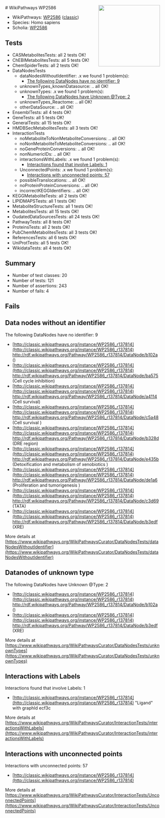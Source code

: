<img style="float: right; width: 200px" src="https://upload.wikimedia.org/wikipedia/commons/thumb/8/83/Wplogo_with_text_500.png/640px-Wplogo_with_text_500.png" />
# WikiPathways WP2586

* WikiPathways: [WP2586](https://wikipathways.org/pathways/WP2586) ([classic](https://classic.wikipathways.org/instance/WP2586))
* Species: Homo sapiens
* Scholia: [WP2586](https://scholia.toolforge.org/wikipathways/WP2586)
## Tests
* CASMetabolitesTests: all 2 tests OK!
* ChEBIMetabolitesTests: all 5 tests OK!
* ChemSpiderTests: all 2 tests OK!
* DataNodesTests
    * dataNodesWithoutIdentifier: .x we found 1 problem(s):
        * [The following DataNodes have no identifier: 9](#d2d32fa8)
    * unknownTypes_knownDatasource: .. all OK!
    * unknownTypes: .x we found 1 problem(s):
        * [The following DataNodes have Unknown @Type: 2](#839973e0)
    * unknownTypes_Reactome: .. all OK!
    * otherDataSource: .. all OK!
* EnsemblTests: all 4 tests OK!
* GeneTests: all 5 tests OK!
* GeneralTests: all 15 tests OK!
* HMDBSecMetabolitesTests: all 3 tests OK!
* InteractionTests
    * noMetaboliteToNonMetaboliteConversions: .. all OK!
    * noNonMetaboliteToMetaboliteConversions: .. all OK!
    * noGeneProteinConversions: .. all OK!
    * nonNumericIDs: .. all OK!
    * interactionsWithLabels: .x we found 1 problem(s):
        * [Interactions found that involve Labels: 1](#630d2678)
    * UnconnectedPoints: .x we found 1 problem(s):
        * [Interactions with unconnected points: 57](#7f1d40fa)
    * possibleTranslocations: .. all OK!
    * noProteinProteinConversions: .. all OK!
    * incorrectKEGGIdentifiers: .. all OK!
* KEGGMetaboliteTests: all 2 tests OK!
* LIPIDMAPSTests: all 1 tests OK!
* MetaboliteStructureTests: all 1 tests OK!
* MetabolitesTests: all 15 tests OK!
* OudatedDataSourcesTests: all 24 tests OK!
* PathwayTests: all 8 tests OK!
* ProteinsTests: all 2 tests OK!
* PubChemMetabolitesTests: all 3 tests OK!
* ReferencesTests: all 6 tests OK!
* UniProtTests: all 5 tests OK!
* WikidataTests: all 4 tests OK!


## Summary

* Number of test classes: 20
* Number of tests: 121
* Number of assertions: 243
* Number of fails: 4

## Fails

<a name="d2d32fa8" />

## Data nodes without an identifier

The following DataNodes have no identifier: 9

* [http://classic.wikipathways.org/instance/WP2586_r137814](http://classic.wikipathways.org/instance/WP2586_r137814) http://rdf.wikipathways.org/Pathway/WP2586_r137814/DataNode/b102a ()
* [http://classic.wikipathways.org/instance/WP2586_r137814](http://classic.wikipathways.org/instance/WP2586_r137814) http://rdf.wikipathways.org/Pathway/WP2586_r137814/DataNode/ba575 (Cell cycle inhibition)
* [http://classic.wikipathways.org/instance/WP2586_r137814](http://classic.wikipathways.org/instance/WP2586_r137814) http://rdf.wikipathways.org/Pathway/WP2586_r137814/DataNode/a4114 (Cell survival)
* [http://classic.wikipathways.org/instance/WP2586_r137814](http://classic.wikipathways.org/instance/WP2586_r137814) http://rdf.wikipathways.org/Pathway/WP2586_r137814/DataNode/c5a48 (Cell survival
)
* [http://classic.wikipathways.org/instance/WP2586_r137814](http://classic.wikipathways.org/instance/WP2586_r137814) http://rdf.wikipathways.org/Pathway/WP2586_r137814/DataNode/b328d (DRE region)
* [http://classic.wikipathways.org/instance/WP2586_r137814](http://classic.wikipathways.org/instance/WP2586_r137814) http://rdf.wikipathways.org/Pathway/WP2586_r137814/DataNode/e435b (Detoxification and metabolism of xenobiotics
)
* [http://classic.wikipathways.org/instance/WP2586_r137814](http://classic.wikipathways.org/instance/WP2586_r137814) http://rdf.wikipathways.org/Pathway/WP2586_r137814/DataNode/de1a6 (Proliferation and tumorigenesis )
* [http://classic.wikipathways.org/instance/WP2586_r137814](http://classic.wikipathways.org/instance/WP2586_r137814) http://rdf.wikipathways.org/Pathway/WP2586_r137814/DataNode/c3d69 (TATA)
* [http://classic.wikipathways.org/instance/WP2586_r137814](http://classic.wikipathways.org/instance/WP2586_r137814) http://rdf.wikipathways.org/Pathway/WP2586_r137814/DataNode/b3edf (XRE)


More details at [https://www.wikipathways.org/WikiPathwaysCurator/DataNodesTests/dataNodesWithoutIdentifier](https://www.wikipathways.org/WikiPathwaysCurator/DataNodesTests/dataNodesWithoutIdentifier)

<a name="839973e0" />

## Datanodes of unknown type

The following DataNodes have Unknown @Type: 2

* [http://classic.wikipathways.org/instance/WP2586_r137814](http://classic.wikipathways.org/instance/WP2586_r137814) http://rdf.wikipathways.org/Pathway/WP2586_r137814/DataNode/b102a ()
* [http://classic.wikipathways.org/instance/WP2586_r137814](http://classic.wikipathways.org/instance/WP2586_r137814) http://rdf.wikipathways.org/Pathway/WP2586_r137814/DataNode/b3edf (XRE)


More details at [https://www.wikipathways.org/WikiPathwaysCurator/DataNodesTests/unknownTypes](https://www.wikipathways.org/WikiPathwaysCurator/DataNodesTests/unknownTypes)

<a name="630d2678" />

## Interactions with Labels

Interactions found that involve Labels: 1

* [http://classic.wikipathways.org/instance/WP2586_r137814](http://classic.wikipathways.org/instance/WP2586_r137814) "Ligand" with graphId ecf3c


More details at [https://www.wikipathways.org/WikiPathwaysCurator/InteractionTests/interactionsWithLabels](https://www.wikipathways.org/WikiPathwaysCurator/InteractionTests/interactionsWithLabels)

<a name="7f1d40fa" />

## Interactions with unconnected points

Interactions with unconnected points: 57

* [http://classic.wikipathways.org/instance/WP2586_r137814](http://classic.wikipathways.org/instance/WP2586_r137814)


More details at [https://www.wikipathways.org/WikiPathwaysCurator/InteractionTests/UnconnectedPoints](https://www.wikipathways.org/WikiPathwaysCurator/InteractionTests/UnconnectedPoints)


